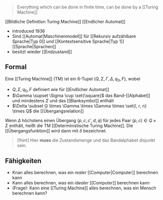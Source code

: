 > Everything which can be done in finite time, can be done by a [[Turing Machine]]

[[Bildliche Definition Turing Machine]]
[[Endlicher Automat]]

- introduced $1936$
- Sind [[Automat|Maschinenmodell]] für [[Rekursiv aufzählbare Sprache|Typ 0]] und [[Kontextsensitive Sprache|Typ 1]] [[Sprache|Sprachen]]
- besitzt wieder [[Endzustand]]

## Formal
Eine [[Turing Machine]] (TM) ist ein 6-Tupel $(Q, \Sigma, \Gamma, \Delta, q_{0}, F)$, wobei
- $Q, \Sigma, q_{0}, F$ definiert wie für [[Endlicher Automat]]
- $\Gamma \supset \Sigma \cup \set{\square}$ das Band-[[Alphabet]] und mindestens $\Sigma$ und das [[Blanksymbol]] enthält
- $\Delta \subset Q \times \Gamma \times \Gamma \times \set{l, r, n} \times Q$ die [[Übergangsrelation]]

Wenn $\Delta$ höchstens einen Übergang $(p, c, c', d, q)$ für jedes Paar $(p ,c) \in Q \times \Sigma$ enthält, heißt die TM [[Deterministische Turing Machine]]. Die [[Übergangsfunktion]] wird dann mit $\delta$ bezeichnet.

> [!hint] Hier **muss** die Zustandsmenge und das Bandalphabet disjunkt sein.
## Fähigkeiten
- Knan alles berechnen, was ein _realer_ [[Computer|Computer]] berechnen kann
- Kann alles berechnen, was ein _idealer_ [[Computer]] berechnen kann
- (Frage): Kann eine [[Turing Machine]] alles berechnen, was ein Mensch berechnen kann?


